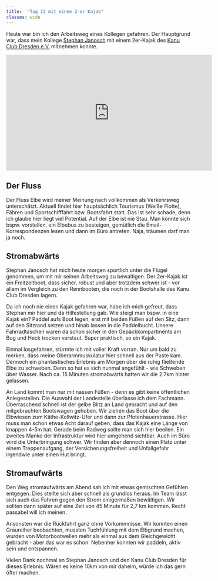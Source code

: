 ```yaml
---
title:  "Tag 12 mit einem 2-er Kajak"
classes: wide
---
```


Heute war bin ich den Arbeitsweg eines Kollegen gefahren. Der Hauptgrund war, dass mein Kollege [Stephan Janosch](https://twitter.com/StephanJanosch) mit einem 2er-Kajak des [Kanu Club Dresden e.V.](https://kc-dresden.de/) mitnehmen konnte.

<iframe width="560" height="315" src="https://www.youtube.com/embed/x4wwYOcFxl4" frameborder="0" allow="accelerometer; autoplay; encrypted-media; gyroscope; picture-in-picture" allowfullscreen></iframe>

## Der Fluss

Der Fluss Elbe wird meiner Meinung nach vollkommen als Verkehrsweg unterschätzt. Aktuell findet hier hauptsächlich Tourismus (Weiße Flotte), Fähren und Sportschifffahrt bzw. Bootsfahrt statt. Das ist sehr schade, denn ich glaube hier liegt viel Potential. Auf der Elbe ist nie Stau. Man könnte sich bspw. vorstellen, ein Elbebus zu besteigen, gemütlich die Email-Korrespondenzen lesen und dann im Büro antreten. Naja, träumen darf man ja noch.

## Stromabwärts

Stephan Janosch hat mich heute morgen sportlich unter die Flügel genommen, um mit mir seinen Arbeitsweg zu bewaltigen. Der 2er-Kajak ist ein Freitzeitboot, dass sicher, robust und aber trotzdem schwer ist - vor allem im Vergleich zu den Rennbooten, die noch in der Bootshalle des Kanu Club Dresden lagern. 

Da ich noch nie einen Kajak gefahren war, habe ich mich gefreut, dass Stephan mir hier und da Hilfestellung gab. Wie steigt man bspw. in eine Kajak ein? Paddel aufs Boot legen, erst mit beiden Füßen auf den Sitz, dann auf den Sitzrand setzen und hinab lassen in die Paddelbucht. Unsere Fahrradtaschen waren da schon sicher in den Gepäckkompartments am Bug und Heck trocken verstaut. Super praktisch, so ein Kajak.

Einmal losgefahren, stürmte ich mit voller Kraft vorran. Nur um bald zu merken, dass meine Oberarmmuskulatur hier schnell aus der Puste kam. Dennoch ein phantastisches Erlebnis am Morgen über die ruhig fließende Elbe zu schweben. Denn so hat es sich nunmal angefühlt - wie Schweben über Wasser. Nach ca. 15 Minuten stromabwärts hatten wir die 2.7km hinter gelassen.

An Land kommt man nur mit nassen Füßen - denn es gibt keine öffentlichen Anlegestellen. Die Auswahl der Landestelle überlasse ich dem Fachmann. Überraschend schnell ist der gelbe Blitz an Land gebracht und auf den mitgebrachten Bootswagen gehoben. Wir ziehen das Boot über die Elbwiesen zum Käthe-Kollwitz-Ufer und dann zur Pfotenhauerstrasse. Hier muss man schon etwas Acht darauf geben, dass das Kajak eine Länge von knappen 4-5m hat. Gerade beim Radweg sollte man sich hier beeilen. Ein zweites Manko der Infrastruktur wird hier umgehend sichtbar. Auch im Büro wird die Unterbringung schwer. Wir finden aber dennoch einen Platz unter einem Treppenaufgang, der Versicherungsfreiheit und Unfallgefahr irgendwie unter einen Hut bringt.

## Stromaufwärts

Den Weg stromaufwärts am Abend sah ich mit etwas gemischten Gefühlen entgegen. Dies stellte sich aber schnell als grundlos heraus. Im Team lässt sich auch das Fahren gegen den Strom einigermaßen bewältigen. Wir sollten dann später auf eine Zeit von 45 Minute für 2,7 km kommen. Recht passabel will ich meinen.

Ansonsten war die Rückfahrt ganz ohne Vorkommnisse. Wir konnten einen Graureiher beobachten, mussten Tuchfühlung mit dem Elbgrund machen, wurden von Motorbootwellen mehr als einmal aus dem Gleichgewicht gebracht - aber das war es schon. Nebenher konnten wir paddeln, aktiv sein und entspannen.

Vielen Dank nochmal an Stephan Janosch und den Kanu Club Dresden für dieses Erlebnis. Wären es keine 10km von mir daheim, würde ich das gern öfter machen.

